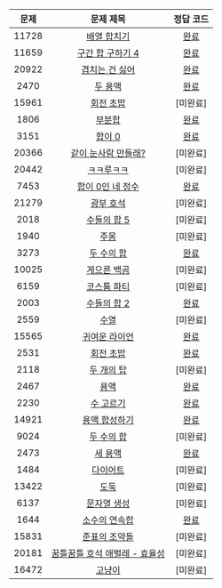 | 문제 | 문제 제목 | 정답 코드 |
| :--: | :--: | :--: |
| 11728 | [배열 합치기](https://www.acmicpc.net/problem/11728)| [완료](./solutions/11728.cpp) |
| 11659 | [구간 합 구하기 4](https://www.acmicpc.net/problem/11659)| [완료](./solutions/11659.cpp) |
| 20922 | [겹치는 건 싫어](https://www.acmicpc.net/problem/20922)| [완료](./solutions/20922.cpp) |
| 2470 | [두 용액](https://www.acmicpc.net/problem/2470)| [완료](./solutions/2470.cpp) |
| 15961 | [회전 초밥](https://www.acmicpc.net/problem/15961)| [미완료] |
| 1806 | [부분합](https://www.acmicpc.net/problem/1806)| [완료](./solutions/1806.cpp) |
| 3151 | [합이 0](https://www.acmicpc.net/problem/3151)| [완료](./solutions/3151.cpp) |
| 20366 | [같이 눈사람 만들래?](https://www.acmicpc.net/problem/20366)| [미완료] |
| 20442 | [ㅋㅋ루ㅋㅋ](https://www.acmicpc.net/problem/20442)| [미완료] |
| 7453 | [합이 0인 네 정수](https://www.acmicpc.net/problem/7453)| [완료](./solutions/7453.cpp) |
| 21279 | [광부 호석](https://www.acmicpc.net/problem/21279)| [미완료] |
| 2018 | [수들의 합 5](https://www.acmicpc.net/problem/2018)| [미완료] |
| 1940 | [주몽](https://www.acmicpc.net/problem/1940)| [미완료] |
| 3273 | [두 수의 합](https://www.acmicpc.net/problem/3273)| [완료](./solutions/3273.cpp) |
| 10025 | [게으른 백곰](https://www.acmicpc.net/problem/10025)| [미완료] |
| 6159 | [코스튬 파티](https://www.acmicpc.net/problem/6159)| [미완료] |
| 2003 | [수들의 합 2](https://www.acmicpc.net/problem/2003)| [완료](./solutions/2003.cpp) |
| 2559 | [수열](https://www.acmicpc.net/problem/2559)| [미완료] |
| 15565 | [귀여운 라이언](https://www.acmicpc.net/problem/15565)| [완료](./solutions/15565.cpp) |
| 2531 | [회전 초밥](https://www.acmicpc.net/problem/2531)| [완료](./solutions/2531.cpp) |
| 2118 | [두 개의 탑](https://www.acmicpc.net/problem/2118)| [미완료] |
| 2467 | [용액](https://www.acmicpc.net/problem/2467)| [완료](./solutions/2467.cpp) |
| 2230 | [수 고르기](https://www.acmicpc.net/problem/2230)| [완료](./solutions/2230.cpp) |
| 14921 | [용액 합성하기](https://www.acmicpc.net/problem/14921)| [완료](./solutions/14921.cpp) |
| 9024 | [두 수의 합](https://www.acmicpc.net/problem/9024)| [미완료] |
| 2473 | [세 용액](https://www.acmicpc.net/problem/2473)| [완료](./solutions/2473.cpp) |
| 1484 | [다이어트](https://www.acmicpc.net/problem/1484)| [미완료] |
| 13422 | [도둑](https://www.acmicpc.net/problem/13422)| [미완료] |
| 6137 | [문자열 생성](https://www.acmicpc.net/problem/6137)| [미완료] |
| 1644 | [소수의 연속합](https://www.acmicpc.net/problem/1644)| [완료](./solutions/1644.cpp) |
| 15831 | [준표의 조약돌](https://www.acmicpc.net/problem/15831)| [미완료] |
| 20181 | [꿈틀꿈틀 호석 애벌레 - 효율성](https://www.acmicpc.net/problem/20181)| [미완료] |
| 16472 | [고냥이](https://www.acmicpc.net/problem/16472)| [미완료] |
